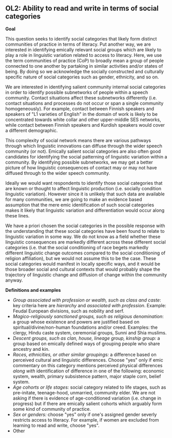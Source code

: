 
## OL2: Ability to read and write in terms of social categories



**Goal**

This question seeks to identify social categories that likely form distinct communities of practice in terms of literacy. Put another way, we are interested in identifying emically relevant social groups which are likely to play a role in linguistic variation related to access to literacy. Here, we use the term communities of practice (CoP) to broadly mean a group of people connected to one another by partaking in similar activities and/or states of being. By doing so we acknowledge the socially constructed and culturally specific nature of social categories such as gender, ethnicity, and so on.



We are interested in identifying salient community internal social categories in order to identify possible subnetworks of people within a speech community. Contact situations affect these subnetworks differently (i.e. contact situations and processes do not occur or span a single community homogeneously). For example, contact between Finnish speakers and speakers of "L1 varieties of English" in the domain of work is likely to be concentrated towards white collar and other upper-middle SES networks, while contact between Finnish speakers and Kurdish speakers would cover a different demographic.



This complexity of social network means there are various pathways through which linguistic innovations can diffuse through the wider speech community (or not). Emically salient social categories are also often good candidates for identifying the social patterning of linguistic variation within a community. By identifying possible subnetworks, we may get a better picture of how linguistic consequences of contact may or may not have diffused through to the wider speech community.



Ideally we would want respondents to identify those social categories that are known or thought to affect linguistic production (i.e. socially condition linguistic variation). However since it is unlikely that such data are available for many communities, we are going to make an evidence based assumption that the mere emic identification of such social categories makes it likely that linguistic variation and differentiation would occur along these lines.



We have a priori chosen the social categories in the possible response with the understanding that these social categories have been found to relate to linguistic variation in some way. We do not know as a field whether these linguistic consequences are markedly different across these different social categories (i.e. that the social conditioning of race begets markedly different linguistic change outcomes compared to the social conditioning of religion affiliation), but we would not assume this to be the case. These social categories would manifest in locally specific ways, and it would be those broader social and cultural contexts that would probably shape the trajectory of linguistic change and diffusion of change within the community anyway.



**Definitions and examples**

- *Group associated with profession or wealth, such as class and caste*: key criteria here are *hierarchy* and *associated with profession*. Example: Feudal European divisions, such as nobility and serf.
- *Magico-religiously sanctioned groups, such as religious denomination*: a group whose existence and powers are justified based on spiritual/divine/non-human foundations and/or creed. Examples: the clergy, Hindu caste system, ceremonial groups, Sunni and Shia muslims.
- *Descent groups, such as clan, house, lineage group, kinship group:* a group based on emically defined ways of grouping people who share ancestry and kin.
- *Races, ethnicities, or other similar groupings:* a difference based on perceived cultural and linguistic differences. Choose "yes" only if emic commentary on this category mentions perceived physical differences *along with* identification of difference in one of the following: economic system, wealth, primary subsistence pattern, major staple corn, belief system.
- *Age cohorts or life stages:* social category related to life stages, such as pre-initate, teenage-hood, unmarried, community elder. We are not asking if there is evidence of age-conditioned variation (i.e. change in progress) but if there are emically salient cohorts which arguably form some kind of community of practice.
- *Sex or genders:* choose "yes" only if one's assigned gender severly restricts access to literacy. For example, if women are excluded from learning to read and write, choose "yes".
- Other

